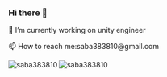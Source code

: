 ### Hi there 👋

<p>🌱  I’m currently working on unity engineer</p>
<p>📫 How to reach me:saba383810@gmail.com<p>

<a href="https://github.com/anuraghazra/github-readme-stats">
    <p><img align="left" src="https://github-readme-stats.vercel.app/api?username=saba383810&count_private=true&show_icons=true&locale=en&theme=tokyonight&hide=GLSL,HLSL,SCSS,CSS" alt="saba383810" href="" /></p>
</a>
<a href="https://github.com/anuraghazra/github-readme-stats">
    <p><img align="left" src="https://github-readme-stats.vercel.app/api/top-langs/?username=saba383810&count_private=true&show_icons=true&locale=en&theme=tokyonight&hide=GLSL,HLSL,SCSS,CSS" alt="saba383810" href=""/></p>
</a>

